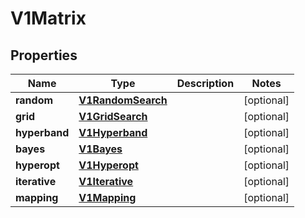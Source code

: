 

# V1Matrix

## Properties

Name | Type | Description | Notes
------------ | ------------- | ------------- | -------------
**random** | [**V1RandomSearch**](V1RandomSearch.md) |  |  [optional]
**grid** | [**V1GridSearch**](V1GridSearch.md) |  |  [optional]
**hyperband** | [**V1Hyperband**](V1Hyperband.md) |  |  [optional]
**bayes** | [**V1Bayes**](V1Bayes.md) |  |  [optional]
**hyperopt** | [**V1Hyperopt**](V1Hyperopt.md) |  |  [optional]
**iterative** | [**V1Iterative**](V1Iterative.md) |  |  [optional]
**mapping** | [**V1Mapping**](V1Mapping.md) |  |  [optional]



